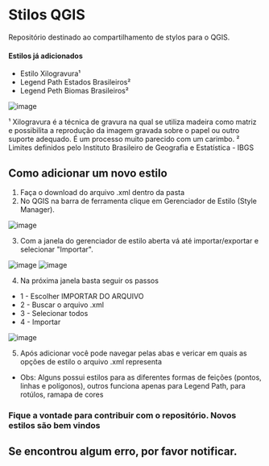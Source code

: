 # Stilos QGIS

Repositório destinado ao compartilhamento de stylos para o QGIS. 

#### Estilos já adicionados
 - Estilo Xilogravura¹
 - Legend Path Estados Brasileiros²
 - Legend Peth Biomas Brasileiros²

![image](https://user-images.githubusercontent.com/27819904/123563963-dd69ef80-d78d-11eb-8079-39b434dcfca6.png)



¹ Xilogravura é a técnica de gravura na qual se utiliza madeira como matriz e possibilita a reprodução da imagem gravada sobre o papel ou outro suporte adequado. É um processo muito parecido com um carimbo.
² Limites definidos pelo Instituto Brasileiro de Geografia e Estatística - IBGS


## Como adicionar um novo estilo

1. Faça o download do arquivo .xml dentro da pasta
2. No QGIS na barra de ferramenta clique em Gerenciador de Estilo (Style Manager).

![image](https://user-images.githubusercontent.com/27819904/123563298-5bc49280-d78a-11eb-8b8e-949dd023d649.png)

3. Com a janela do gerenciador de estilo aberta vá até importar/exportar e selecionar "Importar".

![image](https://user-images.githubusercontent.com/27819904/123563404-d7264400-d78a-11eb-81ff-82e4a157effe.png)         ![image](https://user-images.githubusercontent.com/27819904/123563474-2e2c1900-d78b-11eb-9545-f9e23ee362fd.png)

4. Na próxima janela basta seguir os passos

-   1 - Escolher IMPORTAR DO ARQUIVO
-   2 - Buscar o arquivo .xml
-   3 - Selecionar todos
-   4 - Importar


![image](https://user-images.githubusercontent.com/27819904/123563774-d9899d80-d78c-11eb-89bd-f0bade5a0934.png)

5. Após adicionar você pode navegar pelas abas e vericar em quais as opções de estilo o arquivo .xml representa
- Obs: Alguns possui estilos para as diferentes formas de feições (pontos, linhas e polígonos), outros funciona apenas para Legend Path, para rotúlos, ramapa de cores




### Fique a vontade para contribuir com o repositório. Novos estilos são bem vindos

## Se encontrou algum erro, por favor notificar. 



 
